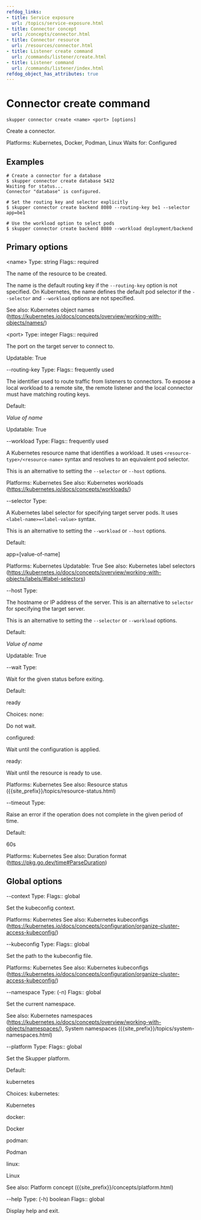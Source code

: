 ```yaml
---
refdog_links:
- title: Service exposure
  url: /topics/service-exposure.html
- title: Connector concept
  url: /concepts/connector.html
- title: Connector resource
  url: /resources/connector.html
- title: Listener create command
  url: /commands/listener/create.html
- title: Listener command
  url: /commands/listener/index.html
refdog_object_has_attributes: true
---
```


# Connector create command

```shell
skupper connector create <name> <port> [options]
```

Create a connector.

Platforms: Kubernetes, Docker, Podman, Linux
Waits for: Configured

## Examples

```console
# Create a connector for a database
$ skupper connector create database 5432
Waiting for status...
Connector "database" is configured.

# Set the routing key and selector explicitly
$ skupper connector create backend 8080 --routing-key be1 --selector app=be1

# Use the workload option to select pods
$ skupper connector create backend 8080 --workload deployment/backend
```

## Primary options

&lt;name&gt;
Type: string
Flags:: required

The name of the resource to be created.


The name is the default routing key if the `--routing-key`
option is not specified.  On Kubernetes, the name defines
the default pod selector if the `--selector` and
`--workload` options are not specified.

See also: Kubernetes object names (https://kubernetes.io/docs/concepts/overview/working-with-objects/names/)

&lt;port&gt;
Type: integer
Flags:: required

The port on the target server to connect to.

Updatable: True

--routing-key
Type: <string>
Flags:: frequently used

The identifier used to route traffic from listeners to
connectors.  To expose a local workload to a remote site, the
remote listener and the local connector must have matching
routing keys.

Default: <p><em>Value of name</em></p>

Updatable: True

--workload
Type: <resource>
Flags:: frequently used

A Kubernetes resource name that identifies a workload.  It uses
`<resource-type>/<resource-name>` syntax and resolves to an
equivalent pod selector.

This is an alternative to setting the `--selector` or
`--host` options.

Platforms: Kubernetes
See also: Kubernetes workloads (https://kubernetes.io/docs/concepts/workloads/)

--selector
Type: <string>

A Kubernetes label selector for specifying target server pods.  It
uses `<label-name>=<label-value>` syntax.

This is an alternative to setting the `--workload` or
`--host` options.

Default: <p>app=[value-of-name]</p>

Platforms: Kubernetes
Updatable: True
See also: Kubernetes label selectors (https://kubernetes.io/docs/concepts/overview/working-with-objects/labels/#label-selectors)

--host
Type: <string>

The hostname or IP address of the server.  This is an
alternative to `selector` for specifying the target server.

This is an alternative to setting the `--selector` or
`--workload` options.

Default: <p><em>Value of name</em></p>

Updatable: True

--wait
Type: <status>

Wait for the given status before exiting.

Default: <p>ready</p>

Choices: none: <p>Do not wait.</p>

configured: <p>Wait until the configuration is applied.</p>

ready: <p>Wait until the resource is ready to use.</p>

Platforms: Kubernetes
See also: Resource status ({{site_prefix}}/topics/resource-status.html)

--timeout
Type: <duration>

Raise an error if the operation does not complete in the given
period of time.

Default: <p>60s</p>

Platforms: Kubernetes
See also: Duration format (https://pkg.go.dev/time#ParseDuration)

## Global options

--context
Type: <name>
Flags:: global

Set the kubeconfig context.

Platforms: Kubernetes
See also: Kubernetes kubeconfigs (https://kubernetes.io/docs/concepts/configuration/organize-cluster-access-kubeconfig/)

--kubeconfig
Type: <file>
Flags:: global

Set the path to the kubeconfig file.

Platforms: Kubernetes
See also: Kubernetes kubeconfigs (https://kubernetes.io/docs/concepts/configuration/organize-cluster-access-kubeconfig/)

--namespace
Type: (-n) <name>
Flags:: global

Set the current namespace.

See also: Kubernetes namespaces (https://kubernetes.io/docs/concepts/overview/working-with-objects/namespaces/), System namespaces ({{site_prefix}}/topics/system-namespaces.html)

--platform
Type: <platform>
Flags:: global

Set the Skupper platform.

<!-- You can also use the `SKUPPER_PLATFORM` environment variable. -->

Default: <p>kubernetes</p>

Choices: kubernetes: <p>Kubernetes</p>

docker: <p>Docker</p>

podman: <p>Podman</p>

linux: <p>Linux</p>

See also: Platform concept ({{site_prefix}}/concepts/platform.html)

--help
Type: (-h) boolean
Flags:: global

Display help and exit.


